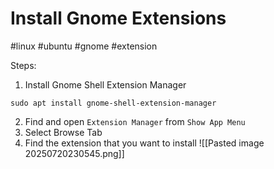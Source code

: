 # Install Gnome Extensions
#linux #ubuntu #gnome #extension

Steps:
1. Install Gnome Shell Extension Manager
```shell
sudo apt install gnome-shell-extension-manager
```
2. Find and open `Extension Manager` from `Show App Menu`
3. Select Browse Tab
4. Find the extension that you want to install
![[Pasted image 20250720230545.png]]